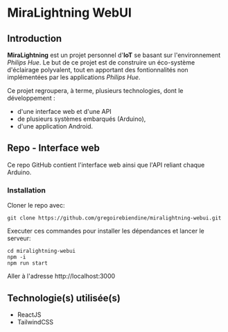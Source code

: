 # MiraLightning WebUI

## Introduction

**MiraLightning** est un projet personnel d'**IoT** se basant sur l'environnement *Philips Hue*.
Le but de ce projet est de construire un éco-système d'éclairage polyvalent, tout en apportant des fontionnalités non implémentées par les applications *Philips Hue*.

Ce projet regroupera, à terme, plusieurs technologies, dont le développement :
- d'une interface web et d'une API
- de plusieurs systèmes embarqués (Arduino),
- d'une application Android.

## Repo - Interface web

Ce repo GitHub contient l'interface web ainsi que l'API reliant chaque Arduino.

### Installation

Cloner le repo avec:
```
git clone https://github.com/gregoirebiendine/miralightning-webui.git
```

Executer ces commandes pour installer les dépendances et lancer le serveur:
```
cd miralightning-webui
npm -i
npm run start
```

Aller à l'adresse http://localhost:3000

## Technologie(s) utilisée(s)

- ReactJS
- TailwindCSS